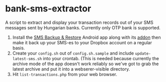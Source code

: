 bank-sms-extractor
==================

A script to extract and display your transaction records out of your SMS messages sent by Hungarian banks.  Currently only OTP bank is supported.

1. Install the [SMS Backup & Restore](https://play.google.com/store/apps/details?id=com.riteshsahu.SMSBackupRestore) Android app along with its [addon](https://play.google.com/store/apps/details?id=com.riteshsahu.SMSBackupRestoreNetworkAddon) then make it back up your SMS-es to your Dropbox account on a regular basis.
2. Create your `config.sh` out of `config.sh.sample` and include `update-latest-sms.sh` into your crontab.  (This is needed because currently the archive mode of the app doesn't work reliably so we've got to grab the latest archive and put it into a webserer-visible directory.
3. Hit `list-transactions.php` from your web browser.
